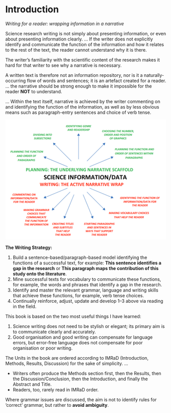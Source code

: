 # Introduction

*Writing for a reader: wrapping information in a narrative*

Science research writing is not simply about presenting information, or even about presenting information clearly. ... If the writer does not explicitly identify and communicate the function of the information and how it relates to the rest of the text, the reader cannot understand why it is there.

The writer’s familiarity with the scientific content of the research makes it hard for that writer to see why a narrative is necessary.

A written text is therefore not an information repository, nor is it a naturally-occurring flow of words and sentences; it is an artefact created for a reader. ... the narrative should be strong enough to make it impossible for the reader **NOT** to understand.

... Within the text itself, narrative is achieved by the writer commenting on and identifying the function of the information, as well as by less obvious means such as paragraph-entry sentences and choice of verb tense.

![image-20230711085202205](../../_asset/image/glasman-deal1/image-20230711085202205.png)

**The Writing Strategy:**

1. Build a sentence-based/paragraph-based model identifying the functions of a successful text, for example: **This sentence identifies a gap in the research** or **This paragraph maps the contribution of this study onto the literature**. 
2. Mine successful texts for vocabulary to communicate these functions, for example, the words and phrases that identify a gap in the research. 
3. Identify and master the relevant grammar, language and writing skills that achieve these functions, for example, verb tense choices.
4. Continually reinforce, adjust, update and develop 1–3 above via reading in the field.

This book is based on the two most useful things I have learned:

1. Science writing does not need to be stylish or elegant; its primary aim is to communicate clearly and accurately.
1. Good organisation and good writing can compensate for language errors, but error-free language does not compensate for poor organisation or poor writing.

The Units in the book are ordered according to IMRaD (Introduction, Methods, Results, Discussion) for the sake of simplicity. ... 

- Writers often produce the Methods section first, then the Results, then the Discussion/Conclusion, then the Introduction, and finally the Abstract and Title.
- Readers, too, rarely read in IMRaD order.

Where grammar issues are discussed, the aim is not to identify rules for ‘correct’ grammar, but rather to **avoid ambiguity**.